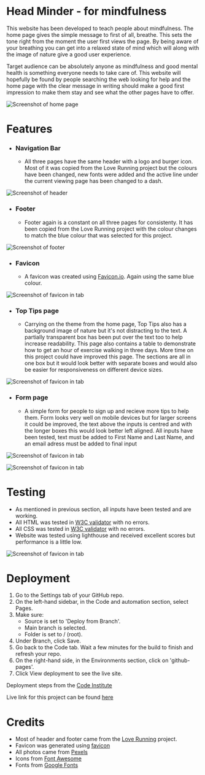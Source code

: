 # Head Minder - for mindfulness

This website has been developed to teach people about mindfulness. The home page gives the simple message to first of all, breathe. This sets the tone right from the moment the user first views the page. By being aware of your breathing you can get into a relaxed state of mind which will along with the image of nature give a good user experience.

Target audience can be absolutely anyone as mindfulness and good mental health is something everyone needs to take care of. This website will hopefully be found by people searching the web looking for help and the home page with the clear message in writing should make a good first impression to make them stay and see what the other pages have to offer.

![Screenshot of home page](assets/images/home.png)

# Features

- ### Navigation Bar
    - All three pages have the same header with a logo and burger icon. Most of it was copied from the Love Running project but the colours have been changed, new fonts were added and the active line under the current viewing page has been changed to a dash.

![Screenshot of header](assets/images/header.png)

- ### Footer
    - Footer again is a constant on all three pages for consistenty. It has been copied from the Love Running project with the colour changes to match the blue colour that was selected for this project.

![Screenshot of footer](assets/images/footer.png)

- ### Favicon
    - A favicon was created using [Favicon.io](https://favicon.io/). Again using the same blue colour.

![Screenshot of favicon in tab](assets/images/icon.png)

- ### Top Tips page
    - Carrying on the theme from the home page, Top Tips also has a background image of nature but it's not distracting to the text. A partially transparent box has been put over the text too to help increase readability. This page also contains a table to demonstrate how to get an hour of exercise walking in three days. More time on this project could have improved this page. The sections are all in one box but it would look better with separate boxes and would also be easier for responsiveness on different device sizes.

![Screenshot of favicon in tab](assets/images/tips.png)

- ### Form page
    - A simple form for people to sign up and recieve more tips to help them. Form looks very well on mobile devices but for larger screens it could be improved, the text above the inputs is centred and with the longer boxes this would look better left aligned. All inputs have been tested, text must be added to First Name and Last Name, and an email adress must be added to final input

![Screenshot of favicon in tab](assets/images/form.png)

![Screenshot of favicon in tab](assets/images/large-screen.png)

# Testing

- As mentioned in previous section, all inputs have been tested and are working.
- All HTML was tested in [W3C validator](https://validator.w3.org/) with no errors.
- All CSS was tested in [W3C validator](https://jigsaw.w3.org/css-validator/) with no errors.
- Website was tested using lighthouse and received excellent scores but performance is a little low.

![Screenshot of favicon in tab](assets/images/lighthouse.png)

# Deployment

1. Go to the Settings tab of your GitHub repo.
2. On the left-hand sidebar, in the Code and automation section, select Pages.
3. Make sure:
    - Source is set to 'Deploy from Branch'.
    - Main branch is selected.
    - Folder is set to / (root).
4. Under Branch, click Save.
5. Go back to the Code tab. Wait a few minutes for the build to finish and refresh your repo.
6. On the right-hand side, in the Environments section, click on 'github-pages'.
7. Click View deployment to see the live site. 

Deployment steps from the [Code Institute](https://codeinstitute.net/)

Live link for this project can be found [here](https://johnnysavageni.github.io/mindfulness/)

# Credits 

- Most of header and footer came from the [Love Running](https://github.com/JohnnysavageNI/love-running) project.
- Favicon was generated using [favicon](https://github.com/JohnnysavageNI/love-running)
- All photos came from [Pexels](https://www.pexels.com/)
- Icons from [Font Awesome](https://fontawesome.com/)
- Fonts from [Google Fonts](https://fonts.google.com/)